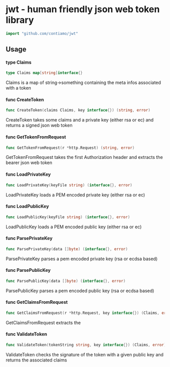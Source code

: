 # jwt - human friendly json web token library

```go
import "github.com/contiamo/jwt"
```

## Usage

#### type Claims

```go
type Claims map[string]interface{}
```

Claims is a map of string->something containing the meta infos associated with a
token

#### func  CreateToken

```go
func CreateToken(claims Claims, key interface{}) (string, error)
```
CreateToken takes some claims and a private key (either rsa or ec) and returns a
signed json web token

#### func  GetTokenFromRequest

```go
func GetTokenFromRequest(r *http.Request) (string, error)
```
GetTokenFromRequest takes the first Authorization header and extracts the bearer
json web token

#### func  LoadPrivateKey

```go
func LoadPrivateKey(keyFile string) (interface{}, error)
```
LoadPrivateKey loads a PEM encoded private key (either rsa or ec)

#### func  LoadPublicKey

```go
func LoadPublicKey(keyFile string) (interface{}, error)
```
LoadPublicKey loads a PEM encoded public key (either rsa or ec)

#### func  ParsePrivateKey

```go
func ParsePrivateKey(data []byte) (interface{}, error)
```
ParsePrivateKey parses a pem encoded private key (rsa or ecdsa based)

#### func  ParsePublicKey

```go
func ParsePublicKey(data []byte) (interface{}, error)
```
ParsePublicKey parses a pem encoded public key (rsa or ecdsa based)

#### func  GetClaimsFromRequest

```go
func GetClaimsFromRequest(r *http.Request, key interface{}) (Claims, error)
```
GetClaimsFromRequest extracts the

#### func  ValidateToken

```go
func ValidateToken(tokenString string, key interface{}) (Claims, error)
```
ValidateToken checks the signature of the token with a given public key and
returns the associated claims
